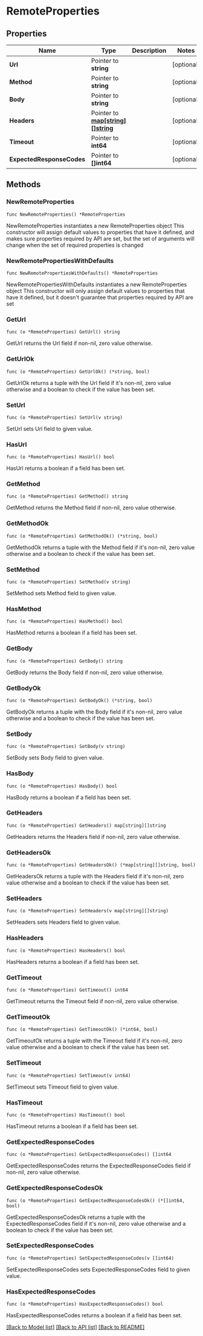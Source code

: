 # RemoteProperties

## Properties

Name | Type | Description | Notes
------------ | ------------- | ------------- | -------------
**Url** | Pointer to **string** |  | [optional] 
**Method** | Pointer to **string** |  | [optional] 
**Body** | Pointer to **string** |  | [optional] 
**Headers** | Pointer to [**map[string][]string**](array.md) |  | [optional] 
**Timeout** | Pointer to **int64** |  | [optional] 
**ExpectedResponseCodes** | Pointer to **[]int64** |  | [optional] 

## Methods

### NewRemoteProperties

`func NewRemoteProperties() *RemoteProperties`

NewRemoteProperties instantiates a new RemoteProperties object
This constructor will assign default values to properties that have it defined,
and makes sure properties required by API are set, but the set of arguments
will change when the set of required properties is changed

### NewRemotePropertiesWithDefaults

`func NewRemotePropertiesWithDefaults() *RemoteProperties`

NewRemotePropertiesWithDefaults instantiates a new RemoteProperties object
This constructor will only assign default values to properties that have it defined,
but it doesn't guarantee that properties required by API are set

### GetUrl

`func (o *RemoteProperties) GetUrl() string`

GetUrl returns the Url field if non-nil, zero value otherwise.

### GetUrlOk

`func (o *RemoteProperties) GetUrlOk() (*string, bool)`

GetUrlOk returns a tuple with the Url field if it's non-nil, zero value otherwise
and a boolean to check if the value has been set.

### SetUrl

`func (o *RemoteProperties) SetUrl(v string)`

SetUrl sets Url field to given value.

### HasUrl

`func (o *RemoteProperties) HasUrl() bool`

HasUrl returns a boolean if a field has been set.

### GetMethod

`func (o *RemoteProperties) GetMethod() string`

GetMethod returns the Method field if non-nil, zero value otherwise.

### GetMethodOk

`func (o *RemoteProperties) GetMethodOk() (*string, bool)`

GetMethodOk returns a tuple with the Method field if it's non-nil, zero value otherwise
and a boolean to check if the value has been set.

### SetMethod

`func (o *RemoteProperties) SetMethod(v string)`

SetMethod sets Method field to given value.

### HasMethod

`func (o *RemoteProperties) HasMethod() bool`

HasMethod returns a boolean if a field has been set.

### GetBody

`func (o *RemoteProperties) GetBody() string`

GetBody returns the Body field if non-nil, zero value otherwise.

### GetBodyOk

`func (o *RemoteProperties) GetBodyOk() (*string, bool)`

GetBodyOk returns a tuple with the Body field if it's non-nil, zero value otherwise
and a boolean to check if the value has been set.

### SetBody

`func (o *RemoteProperties) SetBody(v string)`

SetBody sets Body field to given value.

### HasBody

`func (o *RemoteProperties) HasBody() bool`

HasBody returns a boolean if a field has been set.

### GetHeaders

`func (o *RemoteProperties) GetHeaders() map[string][]string`

GetHeaders returns the Headers field if non-nil, zero value otherwise.

### GetHeadersOk

`func (o *RemoteProperties) GetHeadersOk() (*map[string][]string, bool)`

GetHeadersOk returns a tuple with the Headers field if it's non-nil, zero value otherwise
and a boolean to check if the value has been set.

### SetHeaders

`func (o *RemoteProperties) SetHeaders(v map[string][]string)`

SetHeaders sets Headers field to given value.

### HasHeaders

`func (o *RemoteProperties) HasHeaders() bool`

HasHeaders returns a boolean if a field has been set.

### GetTimeout

`func (o *RemoteProperties) GetTimeout() int64`

GetTimeout returns the Timeout field if non-nil, zero value otherwise.

### GetTimeoutOk

`func (o *RemoteProperties) GetTimeoutOk() (*int64, bool)`

GetTimeoutOk returns a tuple with the Timeout field if it's non-nil, zero value otherwise
and a boolean to check if the value has been set.

### SetTimeout

`func (o *RemoteProperties) SetTimeout(v int64)`

SetTimeout sets Timeout field to given value.

### HasTimeout

`func (o *RemoteProperties) HasTimeout() bool`

HasTimeout returns a boolean if a field has been set.

### GetExpectedResponseCodes

`func (o *RemoteProperties) GetExpectedResponseCodes() []int64`

GetExpectedResponseCodes returns the ExpectedResponseCodes field if non-nil, zero value otherwise.

### GetExpectedResponseCodesOk

`func (o *RemoteProperties) GetExpectedResponseCodesOk() (*[]int64, bool)`

GetExpectedResponseCodesOk returns a tuple with the ExpectedResponseCodes field if it's non-nil, zero value otherwise
and a boolean to check if the value has been set.

### SetExpectedResponseCodes

`func (o *RemoteProperties) SetExpectedResponseCodes(v []int64)`

SetExpectedResponseCodes sets ExpectedResponseCodes field to given value.

### HasExpectedResponseCodes

`func (o *RemoteProperties) HasExpectedResponseCodes() bool`

HasExpectedResponseCodes returns a boolean if a field has been set.


[[Back to Model list]](../README.md#documentation-for-models) [[Back to API list]](../README.md#documentation-for-api-endpoints) [[Back to README]](../README.md)


